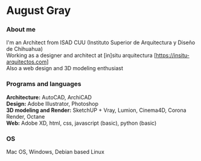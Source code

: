 # August Gray
### About me
I'm an Architect from ISAD CUU (Instituto Superior de Arquitectura y Diseño de Chihuahua)  
Working as a designer and architect at [in]situ arquitectura [<https://insitu-arquitectos.com>]  
Also a web design and 3D modeling enthusiast
### Programs and languages
**Architecture:** AutoCAD, ArchiCAD  
**Design:** Adobe Illustrator, Photoshop  
**3D modeling and Render:** SketchUP + Vray, Lumion, Cinema4D, Corona Render, Octane  
**Web:** Adobe XD, html, css, javascript (basic), python (basic)
### OS
Mac OS, Windows, Debian based Linux
